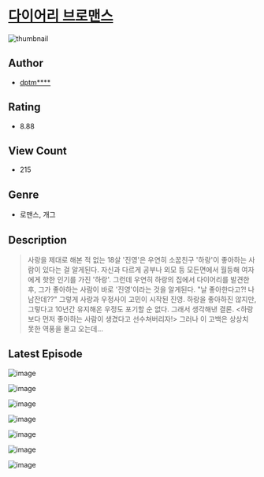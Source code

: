 # [다이어리 브로맨스](https://comic.naver.com/bestChallenge/list?titleId=810334)
![thumbnail](https://image-comic.pstatic.net/user_contents_data/challenge_comic/2023/05/23/279687/upload_7293642475673445221_480x623.jpeg)

## Author
- [dptm****](https://comic.naver.com/artistTitle?id=279687)

## Rating
- 8.88

## View Count
- 215

## Genre
- 로맨스, 개그

## Description
> 사랑을 제대로 해본 적 없는 18살 '진영'은 우연히 소꿉친구 '하랑'이 좋아하는 사람이 있다는 걸 알게된다. 자신과 다르게 공부나 외모 등 모든면에서 월등해 여자에게 핫한 인기를 가진 '하랑'. 그런데 우연히 하랑의 집에서 다이어리를 발견한 후, 그가 좋아하는 사람이 바로 '진영'이라는 것을 알게된다. "날 좋아한다고?! 나 남잔데??" 그렇게 사랑과 우정사이 고민이 시작된 진영. 하랑을 좋아하진 않지만, 그렇다고 10년간 유지해온 우정도 포기할 순 없다. 그래서 생각해낸 결론. <하랑보다 먼저 좋아하는 사람이 생겼다고 선수쳐버리자!> 그러나 이 고백은 상상치 못한 역풍을 몰고 오는데...


## Latest Episode
![image](https://image-comic.pstatic.net/user_contents_data/challenge_comic/2023/05/23/279687/upload_7292511082590397234.jpeg)

![image](https://image-comic.pstatic.net/user_contents_data/challenge_comic/2023/05/23/279687/upload_3977294615792465202.jpeg)

![image](https://image-comic.pstatic.net/user_contents_data/challenge_comic/2023/05/23/279687/upload_3835153055350011702.jpeg)

![image](https://image-comic.pstatic.net/user_contents_data/challenge_comic/2023/05/23/279687/upload_3760568791322605921.jpeg)

![image](https://image-comic.pstatic.net/user_contents_data/challenge_comic/2023/05/23/279687/upload_3546079176978621537.jpeg)

![image](https://image-comic.pstatic.net/user_contents_data/challenge_comic/2023/05/23/279687/upload_7017506766168810296.jpeg)

![image](https://image-comic.pstatic.net/user_contents_data/challenge_comic/2023/05/23/279687/upload_7377799319843518009.jpeg)
